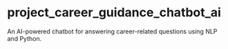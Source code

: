# project_career_guidance_chatbot_ai
An AI-powered chatbot for answering career-related questions using NLP and Python.

